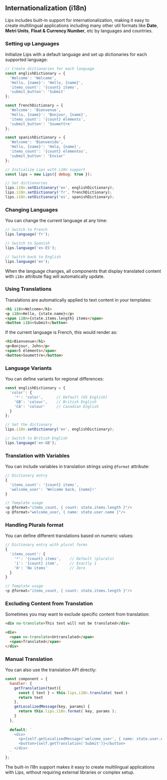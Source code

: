 ## Internationalization (i18n)

Lips includes built-in support for internationalization, making it easy to create multilingual applications including many other util formats like **Date**, **Metri Units**, **Float & Currency Number**, etc by languages and countries.

### Setting up Languages

Initialize Lips with a default language and set up dictionaries for each supported language:

```javascript
// Create dictionaries for each language
const englishDictionary = {
  'Welcome': 'Welcome',
  'Hello, {name}': 'Hello, {name}',
  'items_count': '{count} items',
  'submit_button': 'Submit'
};

const frenchDictionary = {
  'Welcome': 'Bienvenue',
  'Hello, {name}': 'Bonjour, {name}',
  'items_count': '{count} éléments',
  'submit_button': 'Soumettre'
};

const spanishDictionary = {
  'Welcome': 'Bienvenido',
  'Hello, {name}': 'Hola, {name}',
  'items_count': '{count} elementos',
  'submit_button': 'Enviar'
};

// Initialize Lips with i18n support
const lips = new Lips({ debug: true });

// Set dictionaries
lips.i18n.setDictionary('en', englishDictionary);
lips.i18n.setDictionary('fr', frenchDictionary);
lips.i18n.setDictionary('es', spanishDictionary);
```

### Changing Languages

You can change the current language at any time:

```javascript
// Switch to French
lips.language('fr');

// Switch to Spanish
lips.language('es-ES');

// Switch back to English
lips.language('en');
```

When the language changes, all components that display translated content with `i18n` attribute flag will automatically update.

### Using Translations

Translations are automatically applied to text content in your templates:

```html
<h1 i18n>Welcome</h1>
<p i18n>Hello, {state.name}</p>
<span i18n>{state.items.length} items</span>
<button i18n>Submit</button>
```

If the current language is French, this would render as:

```html
<h1>Bienvenue</h1>
<p>Bonjour, John</p>
<span>5 éléments</span>
<button>Soumettre</button>
```

### Language Variants

You can define variants for regional differences:

```javascript
const englishDictionary = {
  'color': {
    '*': 'color',      // Default (US English)
    'GB': 'colour',    // British English
    'CA': 'colour'     // Canadian English
  }
};

// Set the dictionary
lips.i18n.setDictionary('en', englishDictionary);

// Switch to British English
lips.language('en-GB');
```

### Translation with Variables

You can include variables in translation strings using `@format` attribute:

```javascript
// Dictionary entry
{
  'items_count': '{count} items',
  'welcome_user': 'Welcome back, {name}!'
}

// Template usage
<p @format="items_count, { count: state.items.length }"/>
<p @format="welcome_user, { name: state.user.name }"/>
```

### Handling Plurals format

You can define different translations based on numeric values:

```javascript
// Dictionary entry with plural forms
{
  'items_count': {
    '*': '{count} items',    // Default (plurals)
    '1': '{count} item',     // Exactly 1
    '0': 'No items'          // Zero
  }
}

// Template usage
<p @format="items_count, { count: state.items.length }"/>
```

### Excluding Content from Translation

Sometimes you may want to exclude specific content from translation:

```html
<div no-translate>This text will not be translated</div>

<div>
  <span no-translate>Untranslated</span>
  <span>Translated</span>
</div>
```

### Manual Translation

You can also use the translation API directly:

```javascript
const component = {
  handler: {
    getTranslation(text){
      const { text } = this.lips.i18n.translate( text )
      return text
    },
    getLocalizedMessage(key, params) {
      return this.lips.i18n.format( key, params );
    }
  },
  
  default: `
    <div>
      <p>{self.getLocalizedMessage('welcome_user', { name: state.user.name })}</p>
      <button>{self.getTranslation('Submit')}</button>
    </div>
  `
};
```

The built-in i18n support makes it easy to create multilingual applications with Lips, without requiring external libraries or complex setup.
